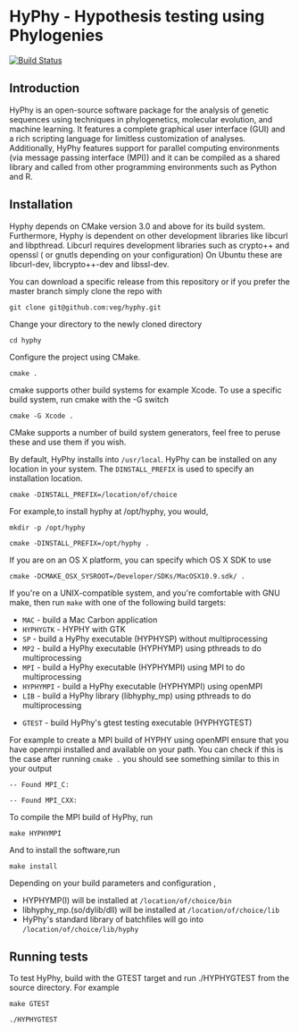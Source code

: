 HyPhy - Hypothesis testing using Phylogenies
============================================

[![Build Status](https://travis-ci.org/veg/hyphy.svg)](https://travis-ci.org/veg/hyphy)

Introduction
------------
HyPhy is an open-source software package for the analysis of genetic sequences using techniques in phylogenetics, molecular evolution, and machine learning. It features a complete graphical user interface (GUI) and a rich scripting language for limitless customization of analyses. Additionally, HyPhy features support for parallel computing environments (via message passing interface (MPI)) and it can be compiled as a shared library and called from other programming environments such as Python and R. 

Installation
------------

Hyphy depends on CMake version 3.0 and above  for its build system. Furthermore, Hyphy is dependent on other development libraries like
libcurl and libpthread. Libcurl requires development libraries such as crypto++ and openssl ( or gnutls depending on your configuration)
On Ubuntu these are libcurl-dev, libcrypto++-dev and libssl-dev.

You can download a specific release from this repository or if you prefer the master branch simply 
clone the repo with

`git clone git@github.com:veg/hyphy.git`

Change your directory to the newly cloned directory

`cd hyphy`

Configure the project using CMake.

`cmake .`

cmake supports other build systems for example Xcode. To use a specific build system,
run cmake with the -G switch

`cmake -G Xcode .`

CMake supports a number of build system generators,
feel free to peruse these and use them if you wish.

By default, HyPhy installs into `/usr/local`. HyPhy can be installed on any location in your system. The `DINSTALL_PREFIX` is used to specify an installation location.

`cmake -DINSTALL_PREFIX=/location/of/choice`

For example,to install hyphy at /opt/hyphy, you would,

`mkdir -p /opt/hyphy`

`cmake -DINSTALL_PREFIX=/opt/hyphy .`

If you are on an OS X platform, you can specify which OS X SDK to use

`cmake -DCMAKE_OSX_SYSROOT=/Developer/SDKs/MacOSX10.9.sdk/ .`

If you're on a UNIX-compatible system, and you're comfortable with GNU make,
then run `make` with one of the following build targets:

+   `MAC` - build a Mac Carbon application
+   `HYPHYGTK` - HYPHY with GTK
+   `SP` - build a HyPhy executable (HYPHYSP) without multiprocessing
+   `MP2` - build a HyPhy executable (HYPHYMP) using pthreads to do multiprocessing
+   `MPI` - build a HyPhy executable (HYPHYMPI) using MPI to do multiprocessing
+   `HYPHYMPI` - build a HyPhy executable (HYPHYMPI) using openMPI 
+   `LIB` - build a HyPhy library (libhyphy_mp) using pthreads to do multiprocessing
-   `GTEST` - build HyPhy's gtest testing executable (HYPHYGTEST)

For example to create a MPI build of HYPHY using openMPI ensure that you 
have openmpi installed and available on your  path. You can check if this
is the case after running 
`cmake .` you should see something similar to this in your output

`-- Found MPI_C:` 

`-- Found MPI_CXX:`

To compile the MPI build of HyPhy, run

`make HYPHYMPI`

And to install the software,run

`make install`

Depending on your build parameters and configuration , 

+   HYPHYMP(I) will be installed at  `/location/of/choice/bin`
+   libhyphy_mp.(so/dylib/dll) will be installed at `/location/of/choice/lib`
+   HyPhy's standard library of batchfiles will go into `/location/of/choice/lib/hyphy`


Running tests
------
To test HyPhy, build with the GTEST target and run ./HYPHYGTEST from the source directory.
For example 

`make GTEST`

`./HYPHYGTEST`
